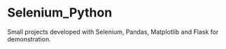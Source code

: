 # Selenium_Python
Small projects developed with Selenium, Pandas, Matplotlib and Flask for demonstration.

